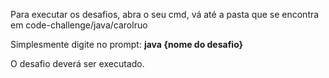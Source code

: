 Para executar os desafios, abra o seu cmd, vá até a pasta que se encontra em code-challenge/java/carolruo

Simplesmente digite no prompt: **java {nome do desafio}**

O desafio deverá ser executado.